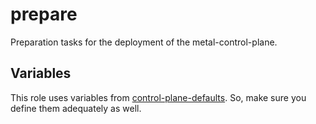 # prepare

Preparation tasks for the deployment of the metal-control-plane.

## Variables

This role uses variables from [control-plane-defaults](/control-plane). So, make sure you define them adequately as well.
